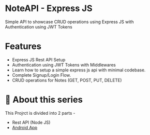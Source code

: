 # NoteAPI - Express JS
Simple API to showcase CRUD operations using Express JS with Authentication using JWT Tokens
# Features
* Express JS Rest API Setup
* Authentication using JWT Tokens with Middlewares
* Learn how to setup a simple express js api with minimal codebase.
* Complete Signup/Login Flow.
* CRUD operations for Notes (GET, POST, PUT, DELETE)
# 🚀 About this series
This Projrct is divided into 2 parts -
* Rest API (Node JS)
* [Android App](https://github.com/Pradum786/SampleNoteApp)

